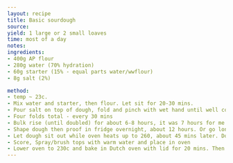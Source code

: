 ```yaml
---
layout: recipe
title: Basic sourdough
source: 
yield: 1 large or 2 small loaves
time: most of a day
notes: 
ingredients:
- 400g AP flour
- 280g water (70% hydration) 
- 60g starter (15% - equal parts water/wwflour) 
- 8g salt (2%)

method:
- temp ~ 23c.
- Mix water and starter, then flour. Let sit for 20-30 mins.
- Pour salt on top of dough, fold and pinch with wet hand until well combined.
- Four folds total - every 30 mins
- Bulk rise (until doubled) for about 6-8 hours, it was 7 hours for me.
- Shape dough then proof in fridge overnight, about 12 hours. Or go longer.
- Let dough sit out while oven heats up to 260, about 45 mins later. Do the finger indent test!
- Score, Spray/brush tops with warm water and place in oven
- Lower oven to 230c and bake in Dutch oven with lid for 20 mins. Then lid off for 30 mins.
---
```

